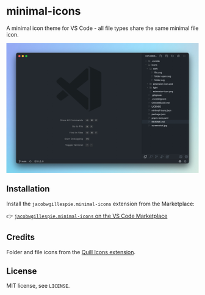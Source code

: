 # minimal-icons

A minimal icon theme for VS Code - all file types share the same minimal file icon.

<img src="./support/screenshot.jpg" width="1024" align="center">

## Installation

Install the `jacobwgillespie.minimal-icons` extension from the Marketplace:

👉 [`jacobwgillespie.minimal-icons` on the VS Code Marketplace](https://marketplace.visualstudio.com/items?itemName=jacobwgillespie.minimal-icons)

## Credits

Folder and file icons from the [Quill Icons extension](https://github.com/cdonohue/vscode-quill-icons).

## License

MIT license, see `LICENSE`.
